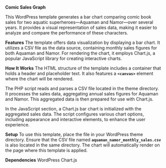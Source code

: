**Comic Sales Graph**

This WordPress template generates a bar chart comparing comic book sales for two aquatic superheroes—Aquaman and Namor—over several years. It provides a visual representation of sales data, making it easier to analyze and compare the performance of these characters.

**Features**
The template offers data visualization by displaying a bar chart. It utilizes a CSV file as the data source, containing monthly sales figures for both Aquaman and Namor. For rendering the chart, it employs Chart.js, a popular JavaScript library for creating interactive charts.

**How It Works**
The HTML structure of the template includes a container that holds a header and placeholder text. It also features a **`<canvas>`** element where the chart will be rendered.

The PHP script reads and parses a CSV file located in the theme directory. It processes the sales data, aggregating annual sales figures for Aquaman and Namor. This aggregated data is then prepared for use with Chart.js.

In the JavaScript section, a Chart.js bar chart is initialized with the aggregated sales data. The script configures various chart options, including appearance and interactive elements, to enhance the user experience.

**Setup**
To use this template, place the file in your WordPress theme directory. Ensure that the CSV file named **`aquaman_namor_monthly_sales.csv`** is also located in the same directory. The chart will automatically render on the page where this template is applied.

**Dependencies**
WordPress
Chart.js
